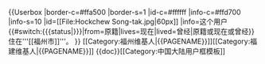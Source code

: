 {{Userbox
|border-c=#ffa500
|border-s=1
|id-c=#ffffff
|info-c=#ffd700
|info-s=10
|id=[[File:Hockchew Song-tak.jpg|60px]]
|info=这个用户{{#switch:{{{status|}}}|from=原籍|lives=现在|lived=曾经|原籍或现在或曾经}}住在'''[[福州市]]'''。
}}
<includeonly>[[Category:福州维基人|{{PAGENAME}}]][[Category:福建维基人|{{PAGENAME}}]]</includeonly>
<noinclude>{{doc}}[[Category:中国大陆用户框模板]]</noinclude>